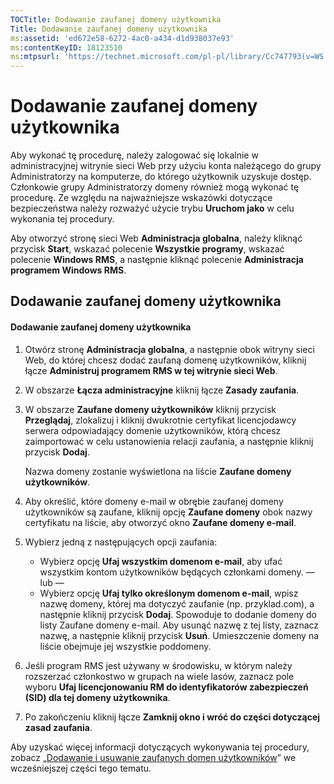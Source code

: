 ```yaml
---
TOCTitle: Dodawanie zaufanej domeny użytkownika
Title: Dodawanie zaufanej domeny użytkownika
ms:assetid: 'ed672e58-6272-4ac0-a434-d1d938037e93'
ms:contentKeyID: 18123510
ms:mtpsurl: 'https://technet.microsoft.com/pl-pl/library/Cc747793(v=WS.10)'
---
```


Dodawanie zaufanej domeny użytkownika
=====================================

Aby wykonać tę procedurę, należy zalogować się lokalnie w administracyjnej witrynie sieci Web przy użyciu konta należącego do grupy Administratorzy na komputerze, do którego użytkownik uzyskuje dostęp. Członkowie grupy Administratorzy domeny również mogą wykonać tę procedurę. Ze względu na najważniejsze wskazówki dotyczące bezpieczeństwa należy rozważyć użycie trybu **Uruchom jako** w celu wykonania tej procedury.

Aby otworzyć stronę sieci Web **Administracja globalna**, należy kliknąć przycisk **Start**, wskazać polecenie **Wszystkie programy**, wskazać polecenie **Windows RMS**, a następnie kliknąć polecenie **Administracja programem Windows RMS**.

Dodawanie zaufanej domeny użytkownika
-------------------------------------

#### Dodawanie zaufanej domeny użytkownika

1.  Otwórz stronę **Administracja globalna**, a następnie obok witryny sieci Web, do której chcesz dodać zaufaną domenę użytkowników, kliknij łącze **Administruj programem RMS w tej witrynie sieci Web**.

2.  W obszarze **Łącza administracyjne** kliknij łącze **Zasady zaufania**.

3.  W obszarze **Zaufane domeny użytkowników** kliknij przycisk **Przeglądaj**, zlokalizuj i kliknij dwukrotnie certyfikat licencjodawcy serwera odpowiadający domenie użytkowników, którą chcesz zaimportować w celu ustanowienia relacji zaufania, a następnie kliknij przycisk **Dodaj**.

    Nazwa domeny zostanie wyświetlona na liście **Zaufane domeny użytkowników**.

4.  Aby określić, które domeny e-mail w obrębie zaufanej domeny użytkowników są zaufane, kliknij opcję **Zaufane domeny** obok nazwy certyfikatu na liście, aby otworzyć okno **Zaufane domeny e-mail**.

5.  Wybierz jedną z następujących opcji zaufania:

    -   Wybierz opcję **Ufaj wszystkim domenom e-mail**, aby ufać wszystkim kontom użytkowników będących członkami domeny.
        — lub —
    -   Wybierz opcję **Ufaj tylko określonym domenom e-mail**, wpisz nazwę domeny, której ma dotyczyć zaufanie (np. przyklad.com), a następnie kliknij przycisk **Dodaj**. Spowoduje to dodanie domeny do listy Zaufane domeny e-mail. Aby usunąć nazwę z tej listy, zaznacz nazwę, a następnie kliknij przycisk **Usuń**. Umieszczenie domeny na liście obejmuje jej wszystkie poddomeny.

6.  Jeśli program RMS jest używany w środowisku, w którym należy rozszerzać członkostwo w grupach na wiele lasów, zaznacz pole wyboru **Ufaj licencjonowaniu RM do identyfikatorów zabezpieczeń (SID) dla tej domeny użytkownika**.

7.  Po zakończeniu kliknij łącze **Zamknij okno i wróć do części dotyczącej zasad zaufania**.

Aby uzyskać więcej informacji dotyczących wykonywania tej procedury, zobacz „[Dodawanie i usuwanie zaufanych domen użytkowników](https://technet.microsoft.com/7c440b15-01c4-49f1-b43c-00f67f3388c1)” we wcześniejszej części tego tematu.
